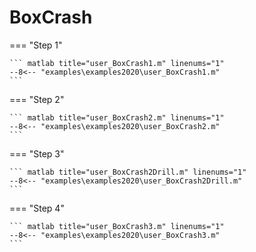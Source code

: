 # BoxCrash

=== "Step 1"

    ``` matlab title="user_BoxCrash1.m" linenums="1"
    --8<-- "examples\examples2020\user_BoxCrash1.m"
    ```

=== "Step 2"

    ``` matlab title="user_BoxCrash2.m" linenums="1"
    --8<-- "examples\examples2020\user_BoxCrash2.m"
    ```

=== "Step 3"

    ``` matlab title="user_BoxCrash2Drill.m" linenums="1"
    --8<-- "examples\examples2020\user_BoxCrash2Drill.m"
    ```

=== "Step 4"

    ``` matlab title="user_BoxCrash3.m" linenums="1"
    --8<-- "examples\examples2020\user_BoxCrash3.m"
    ```

